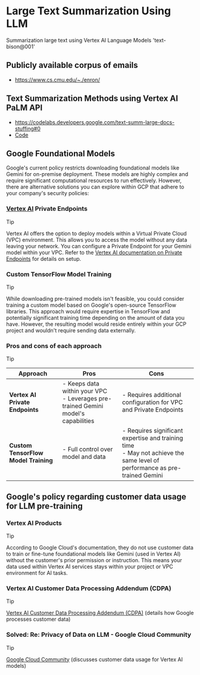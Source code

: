 # Large Text Summarization Using LLM
Summarization large text using Vertex AI Language Models 'text-bison@001'

## Publicly available corpus of emails
* https://www.cs.cmu.edu/~./enron/

## Text Summarization Methods using Vertex AI PaLM API
* https://codelabs.developers.google.com/text-summ-large-docs-stuffing#0
* [Code](https://github.com/GoogleCloudPlatform/generative-ai/blob/main/language/use-cases/document-summarization/summarization_large_documents.ipynb)

## Google Foundational Models
Google's current policy restricts downloading foundational models like Gemini for on-premise deployment. These models are highly complex and require significant computational resources to run effectively.  However, there are alternative solutions you can explore within GCP that adhere to your company's security policies:

### [Vertex AI](https://cloud.google.com/vertex-ai/docs) Private Endpoints
> [!TIP]
> Vertex AI offers the option to deploy models within a Virtual Private Cloud (VPC) environment. This allows you to access the model without any data leaving your network. You can configure a Private Endpoint for your Gemini model within your VPC. Refer to the [Vertex AI documentation on Private Endpoints](https://cloud.google.com/vertex-ai/docs/predictions/using-private-endpoints) for details on setup.

### Custom TensorFlow Model Training 
> [!TIP]
> While downloading pre-trained models isn't feasible, you could consider training a custom model based on Google's open-source TensorFlow libraries. This approach would require expertise in TensorFlow and potentially significant training time depending on the amount of data you have. However, the resulting model would reside entirely within your GCP project and wouldn't require sending data externally.
 
### Pros and cons of each approach
> [!TIP]
>
>| Approach                         | Pros                                           | Cons                                                                                   |
>|----------------------------------|------------------------------------------------|----------------------------------------------------------------------------------------|
>| **Vertex AI Private Endpoints**    | - Keeps data within your VPC<br>- Leverages pre-trained Gemini model's capabilities | - Requires additional configuration for VPC and Private Endpoints                      |
>| **Custom TensorFlow Model Training** | - Full control over model and data             | - Requires significant expertise and training time<br>- May not achieve the same level of performance as pre-trained Gemini |


## Google's policy regarding customer data usage for LLM pre-training 

### Vertex AI Products
> [!TIP]
> According to Google Cloud's documentation, they do not use customer data to train or fine-tune foundational models like Gemini (used in Vertex AI) without the customer's prior permission or instruction. This means your data used within Vertex AI services stays within your project or VPC environment for AI tasks.

### Vertex AI Customer Data Processing Addendum (CDPA)
> [!TIP]
> [Vertex AI Customer Data Processing Addendum (CDPA)](https://cloud.google.com/terms/data-processing-addendum) (details how Google processes customer data)
 
### Solved: Re: Privacy of Data on LLM - Google Cloud Community
> [!TIP]
> [Google Cloud Community](https://www.googlecloudcommunity.com/gc/AI-ML/Privacy-of-Data-on-LLM/m-p/645360) (discusses customer data usage for Vertex AI models)
 
